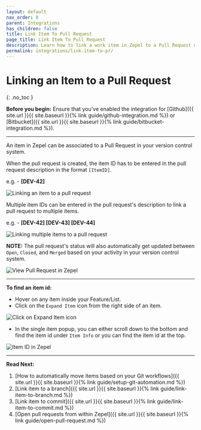 ```yaml
---
layout: default
nav_order: 8
parent: Integrations
has_children: false
title: Link Item To Pull Request
page_title: Link Item To Pull Request
description: Learn how to link a work item in Zepel to a Pull Request using Github, Bitbucket, or Gitlab.
permalink: integrations/link-item-to-pr/
---
```

# Linking an Item to a Pull Request
{: .no_toc }

__Before you begin:__ Ensure that you've enabled the integration for [Github]({{ site.url }}{{ site.baseurl }}{% link guide/github-integration.md %}) or [Bitbucket]({{ site.url }}{{ site.baseurl }}{% link guide/bitbucket-integration.md %}).

---

An item in Zepel can be associated to a Pull Request in your version control system.

When the pull request is created, the item ID has to be entered in the pull request description in the format ```[ItemID]```.

e.g. - __[DEV-42]__

![Linking an item to a pull request](/guide/assets/uploads/zepel-linking-an-item-to-pr.png "Linking an item to a pull request")

Multiple item IDs can be entered in the pull request's description to link a pull request to multiple items.

e.g. - __[DEV-42] [DEV-43] [DEV-44]__

![Linking multiple items to a pull request](/guide/assets/uploads/zepel-linking-multiple-items-to-pr.png "Linking multiple items to a pull request")

**NOTE:** The pull request's status will also automatically get updated between ```Open```, ```Closed```, and ```Merged``` based on your activity in your version control system.

![View Pull Request in Zepel](/guide/assets/uploads/zepel-pull-request-opened.png "View Pull Request")

---

__To find an item id:__

- Hover on any item inside your Feature/List. 
- Click on the ```Expand Item``` icon from the right side of an item.

![Click on Expand Item icon](/guide/assets/uploads/expand-item.png "Expand Item Icon")

- In the single item popup, you can either scroll down to the bottom and find the item id under ```Item Info``` or you can find the item id at the top.

![Item ID in Zepel](/guide/assets/uploads/zepel-item-id.png "Item ID in Zepel")

---

__Read Next:__ 

1. [How to automatically move items based on your Git workflows]({{ site.url }}{{ site.baseurl }}{% link guide/setup-git-automation.md %})
1. [Link item to a branch]({{ site.url }}{{ site.baseurl }}{% link guide/link-item-to-branch.md %})
1. [Link item to commit]({{ site.url }}{{ site.baseurl }}{% link guide/link-item-to-commit.md %})
1. [Open pull requests from within Zepel]({{ site.url }}{{ site.baseurl }}{% link guide/open-pull-request.md %})